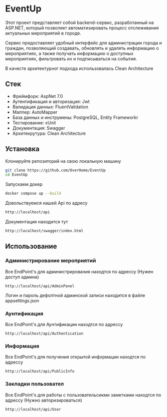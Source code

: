 # EventUp
Этот проект представляет собой backend-сервис, разработанный на ASP.NET, который позволяет автоматизировать процесс отслеживания актуальных мероприятий в городе.

Сервис  предоставляет удобный интерфейс для администрации города и граждан, позволяющий создавать, обновлять и удалять информацию о мероприятиях, а также получать информацию о доступных мероприятиях, фильтровать их и подписываться на события.

В качесте архитектурног подхода использовалась Clean Architecture

## Стек

- Фреймфорк: AspNet 7.0
- Аутентификация и авторизация: Jwt
- Валидация данных: FluentValidation
- Маппер: AutoMapper
- База данных и инструмены: PostgreSQL, Entity Frameworkr
- Тестирование: xUnit
- Документация: Swagger
- Архитекрутура: Clean Architecture


## Установка

Клонируйте репозиторий на свою локальную машину

```sh
git clone https://github.com/OverHome/EventUp
cd EventUp
```

Запускаем докер

```sh
docker compose up --build
```
Довольствуемся нашей Api по адресу 
```sh
http://localhost/api
```
Документация находится тут
```sh
http://localhost/swagger/index.html
```

## Использование
### Администрирование мероприятий
Все EndPoint's для администрирования находтся по адрессу (Нужен доступ админа)
```
http://localhost/api/AdminPanel
```
Логин и пароль дефолтной админской записи находится в файле appsettings.json

### Аунтификация
Все EndPoint's для Аунтификации находтся по адрессу
```
http://localhost/api/Authentication
```

### Информация
Все EndPoint's для получения открытой информации находтся по адрессу
```
http://localhost/api/PublicInfo
```

### Закладки пользовател
Все EndPoint's для работы с пользовательсикми заметками находтся по адрессу (Нужно авторизироваться)
```
http://localhost/api/User
```
